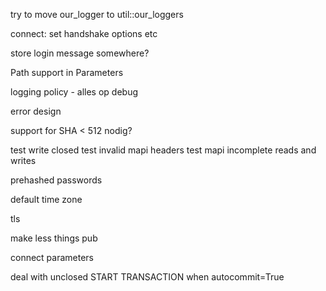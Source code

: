 

try to move our_logger to util::our_loggers


connect: set handshake options etc

store login message somewhere?


Path support in Parameters


logging policy - alles op debug

error design

support for SHA < 512 nodig?

test write closed
test invalid mapi headers
test mapi incomplete reads and writes

prehashed passwords

default time zone

tls

make less things pub

connect parameters

deal with unclosed START TRANSACTION when autocommit=True
